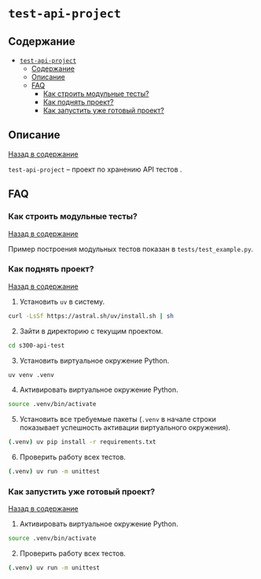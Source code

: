 # `test-api-project` 

## Содержание

- [`test-api-project`](#test-api-project)
  - [Содержание](#содержание)
  - [Описание](#описание)
  - [FAQ](#faq)
    - [Как строить модульные тесты?](#как-строить-модульные-тесты)
    - [Как поднять проект?](#как-поднять-проект)
    - [Как запустить уже готовый проект?](#как-запустить-уже-готовый-проект)

## Описание

[Назад в содержание](#содержание)

`test-api-project` &ndash; проект по хранению API тестов .

## FAQ

### Как строить модульные тесты?

[Назад в содержание](#содержание)

Пример построения модульных тестов показан в `tests/test_example.py`.

### Как поднять проект?

[Назад в содержание](#содержание)

1. Установить `uv` в систему.

```bash
curl -LsSf https://astral.sh/uv/install.sh | sh
```

2. Зайти в директорию с текущим проектом.

```bash
cd s300-api-test
```

3. Установить виртуальное окружение Python.

```bash
uv venv .venv
```

4. Активировать виртуальное окружение Python.

```bash
source .venv/bin/activate
```

5. Установить все требуемые пакеты (`.venv` в начале строки показывает успешность активации виртуального окружения).

```bash
(.venv) uv pip install -r requirements.txt
```

6. Проверить работу всех тестов.

```bash
(.venv) uv run -m unittest
```

### Как запустить уже готовый проект?

[Назад в содержание](#содержание)

1. Активировать виртуальное окружение Python.

```bash
source .venv/bin/activate
```

2. Проверить работу всех тестов.

```bash
(.venv) uv run -m unittest
```
